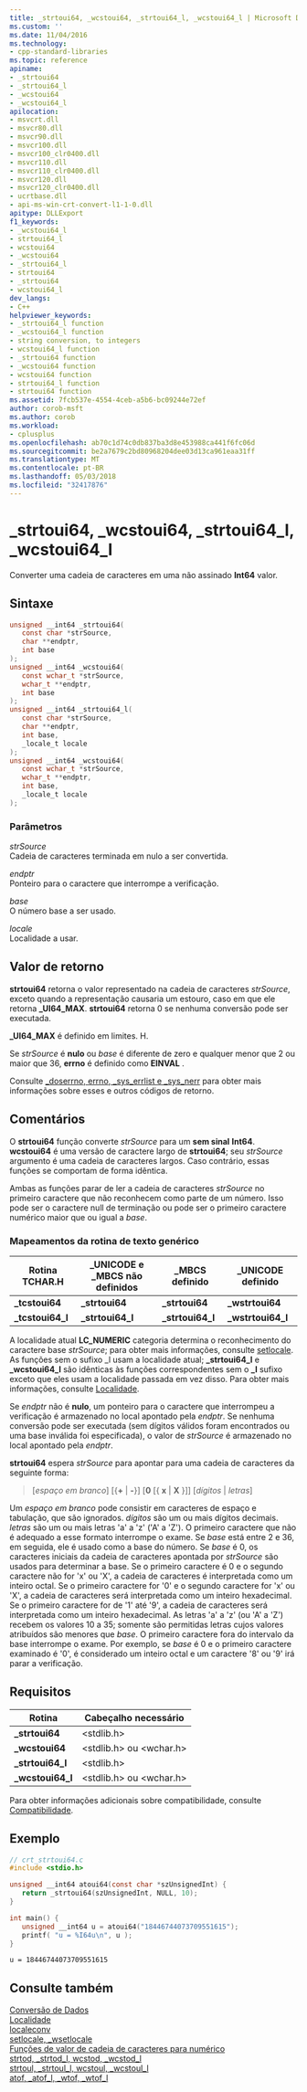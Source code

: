 ```yaml
---
title: _strtoui64, _wcstoui64, _strtoui64_l, _wcstoui64_l | Microsoft Docs
ms.custom: ''
ms.date: 11/04/2016
ms.technology:
- cpp-standard-libraries
ms.topic: reference
apiname:
- _strtoui64
- _strtoui64_l
- _wcstoui64
- _wcstoui64_l
apilocation:
- msvcrt.dll
- msvcr80.dll
- msvcr90.dll
- msvcr100.dll
- msvcr100_clr0400.dll
- msvcr110.dll
- msvcr110_clr0400.dll
- msvcr120.dll
- msvcr120_clr0400.dll
- ucrtbase.dll
- api-ms-win-crt-convert-l1-1-0.dll
apitype: DLLExport
f1_keywords:
- _wcstoui64_l
- strtoui64_l
- wcstoui64
- _wcstoui64
- _strtoui64_l
- strtoui64
- _strtoui64
- wcstoui64_l
dev_langs:
- C++
helpviewer_keywords:
- _strtoui64_l function
- _wcstoui64_l function
- string conversion, to integers
- wcstoui64_l function
- _strtoui64 function
- _wcstoui64 function
- wcstoui64 function
- strtoui64_l function
- strtoui64 function
ms.assetid: 7fcb537e-4554-4ceb-a5b6-bc09244e72ef
author: corob-msft
ms.author: corob
ms.workload:
- cplusplus
ms.openlocfilehash: ab70c1d74c0db837ba3d8e453988ca441f6fc06d
ms.sourcegitcommit: be2a7679c2bd80968204dee03d13ca961eaa31ff
ms.translationtype: MT
ms.contentlocale: pt-BR
ms.lasthandoff: 05/03/2018
ms.locfileid: "32417876"
---
```

# <a name="strtoui64-wcstoui64-strtoui64l-wcstoui64l"></a>_strtoui64, _wcstoui64, _strtoui64_l, _wcstoui64_l

Converter uma cadeia de caracteres em uma não assinado **Int64** valor.

## <a name="syntax"></a>Sintaxe

```C
unsigned __int64 _strtoui64(
   const char *strSource,
   char **endptr,
   int base
);
unsigned __int64 _wcstoui64(
   const wchar_t *strSource,
   wchar_t **endptr,
   int base
);
unsigned __int64 _strtoui64_l(
   const char *strSource,
   char **endptr,
   int base,
   _locale_t locale
);
unsigned __int64 _wcstoui64(
   const wchar_t *strSource,
   wchar_t **endptr,
   int base,
   _locale_t locale
);
```

### <a name="parameters"></a>Parâmetros

*strSource*<br/>
Cadeia de caracteres terminada em nulo a ser convertida.

*endptr*<br/>
Ponteiro para o caractere que interrompe a verificação.

*base*<br/>
O número base a ser usado.

*locale*<br/>
Localidade a usar.

## <a name="return-value"></a>Valor de retorno

**strtoui64** retorna o valor representado na cadeia de caracteres *strSource*, exceto quando a representação causaria um estouro, caso em que ele retorna **_UI64_MAX**. **strtoui64** retorna 0 se nenhuma conversão pode ser executada.

**_UI64_MAX** é definido em limites. H.

Se *strSource* é **nulo** ou *base* é diferente de zero e qualquer menor que 2 ou maior que 36, **errno** é definido como **EINVAL** .

Consulte [_doserrno, errno, _sys_errlist e _sys_nerr](../../c-runtime-library/errno-doserrno-sys-errlist-and-sys-nerr.md) para obter mais informações sobre esses e outros códigos de retorno.

## <a name="remarks"></a>Comentários

O **strtoui64** função converte *strSource* para um **sem sinal** **Int64**. **wcstoui64** é uma versão de caractere largo de **strtoui64**; seu *strSource* argumento é uma cadeia de caracteres largos. Caso contrário, essas funções se comportam de forma idêntica.

Ambas as funções parar de ler a cadeia de caracteres *strSource* no primeiro caractere que não reconhecem como parte de um número. Isso pode ser o caractere null de terminação ou pode ser o primeiro caractere numérico maior que ou igual a *base*.

### <a name="generic-text-routine-mappings"></a>Mapeamentos da rotina de texto genérico

|Rotina TCHAR.H|_UNICODE e _MBCS não definidos|_MBCS definido|_UNICODE definido|
|---------------------|------------------------------------|--------------------|-----------------------|
|**_tcstoui64**|**_strtoui64**|**_strtoui64**|**_wstrtoui64**|
|**_tcstoui64_l**|**_strtoui64_l**|**_strtoui64_l**|**_wstrtoui64_l**|

A localidade atual **LC_NUMERIC** categoria determina o reconhecimento do caractere base *strSource*; para obter mais informações, consulte [setlocale](setlocale-wsetlocale.md). As funções sem o sufixo _l usam a localidade atual; **_strtoui64_l** e **_wcstoui64_l** são idênticas às funções correspondentes sem o **_l** sufixo exceto que eles usam a localidade passada em vez disso. Para obter mais informações, consulte [Localidade](../../c-runtime-library/locale.md).

Se *endptr* não é **nulo**, um ponteiro para o caractere que interrompeu a verificação é armazenado no local apontado pela *endptr*. Se nenhuma conversão pode ser executada (sem dígitos válidos foram encontrados ou uma base inválida foi especificada), o valor de *strSource* é armazenado no local apontado pela *endptr*.

**strtoui64** espera *strSource* para apontar para uma cadeia de caracteres da seguinte forma:

> [*espaço em branco*] [{**+** &#124; **-**}] [**0** [{ **x** &#124; **X** }]] [*dígitos* &#124; *letras*]  

Um *espaço em branco* pode consistir em caracteres de espaço e tabulação, que são ignorados. *dígitos* são um ou mais dígitos decimais. *letras* são um ou mais letras 'a' a 'z' ('A' a 'Z'). O primeiro caractere que não é adequado a esse formato interrompe o exame. Se *base* está entre 2 e 36, em seguida, ele é usado como a base do número. Se *base* é 0, os caracteres iniciais da cadeia de caracteres apontada por *strSource* são usados para determinar a base. Se o primeiro caractere é 0 e o segundo caractere não for 'x' ou 'X', a cadeia de caracteres é interpretada como um inteiro octal. Se o primeiro caractere for '0' e o segundo caractere for 'x' ou 'X', a cadeia de caracteres será interpretada como um inteiro hexadecimal. Se o primeiro caractere for de '1' até '9', a cadeia de caracteres será interpretada como um inteiro hexadecimal. As letras 'a' a 'z' (ou 'A' a 'Z') recebem os valores 10 a 35; somente são permitidas letras cujos valores atribuídos são menores que *base*. O primeiro caractere fora do intervalo da base interrompe o exame. Por exemplo, se *base* é 0 e o primeiro caractere examinado é '0', é considerado um inteiro octal e um caractere '8' ou '9' irá parar a verificação.

## <a name="requirements"></a>Requisitos

|Rotina|Cabeçalho necessário|
|-------------|---------------------|
|**_strtoui64**|\<stdlib.h>|
|**_wcstoui64**|\<stdlib.h> ou \<wchar.h>|
|**_strtoui64_l**|\<stdlib.h>|
|**_wcstoui64_l**|\<stdlib.h> ou \<wchar.h>|

Para obter informações adicionais sobre compatibilidade, consulte [Compatibilidade](../../c-runtime-library/compatibility.md).

## <a name="example"></a>Exemplo

```C
// crt_strtoui64.c
#include <stdio.h>

unsigned __int64 atoui64(const char *szUnsignedInt) {
   return _strtoui64(szUnsignedInt, NULL, 10);
}

int main() {
   unsigned __int64 u = atoui64("18446744073709551615");
   printf( "u = %I64u\n", u );
}
```

```Output
u = 18446744073709551615
```

## <a name="see-also"></a>Consulte também

[Conversão de Dados](../../c-runtime-library/data-conversion.md)<br/>
[Localidade](../../c-runtime-library/locale.md)<br/>
[localeconv](localeconv.md)<br/>
[setlocale, _wsetlocale](setlocale-wsetlocale.md)<br/>
[Funções de valor de cadeia de caracteres para numérico](../../c-runtime-library/string-to-numeric-value-functions.md)<br/>
[strtod, _strtod_l, wcstod, _wcstod_l](strtod-strtod-l-wcstod-wcstod-l.md)<br/>
[strtoul, _strtoul_l, wcstoul, _wcstoul_l](strtoul-strtoul-l-wcstoul-wcstoul-l.md)<br/>
[atof, _atof_l, _wtof, _wtof_l](atof-atof-l-wtof-wtof-l.md)<br/>
